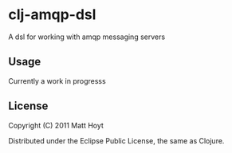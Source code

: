 # clj-amqp-dsl

A dsl for working with amqp messaging servers

## Usage

Currently a work in progresss

## License

Copyright (C) 2011 Matt Hoyt

Distributed under the Eclipse Public License, the same as Clojure.
